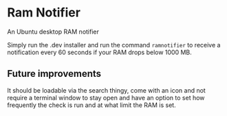 # Ram Notifier
An Ubuntu desktop RAM notifier

Simply run the .dev installer and run the command `ramnotifier` to receive a notification every 60 seconds if your RAM drops below 1000 MB.

## Future improvements
It should be loadable via the search thingy, come with an icon and not require a terminal window to stay open and have an option to set how frequently the check is run and at what limit the RAM is set.
